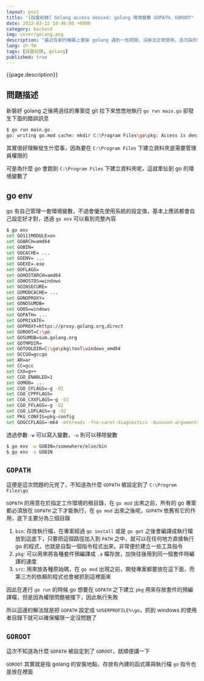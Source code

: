 ```yaml
---
layout: post
title: "[踩雷紀錄] Golang access denied: golang 環境變數 GOPATH、GOROOT"
date: 2022-03-22 10:46:06 +0800
category: backend
img: cover/golang.png
description: "最近在新的機器上重裝 golang 遇到一些問題，沒辦法正常使用，這次踩的雷主要是對於 Golang 環境變數的不了解，所以這邊就來看看 golang 環境變數的相關問題"
lang: zh-TW
tags: [踩雷紀錄, golang]
published: true
---
```


{{page.description}}

## 問題描述

新裝好 golang 之後將過往的專案從 git 拉下來悠悠地執行 `go run main.go` 卻發生下面的錯誤訊息

```bash
$ go run main.go
go: writing go.mod cache: mkdir C:\Program Files\go\pkg: Access is denied.
```

其實很好理解發生什麼事，因為要在 `C:\Program Files` 下建立資料夾是需要管理員權限的

可是為什麼 go 會跑到 `C:\Program Files` 下建立資料夾呢，這就牽扯到 go 的環境變數了

## go env

go 有自己管理一套環境變數，不過會優先使用系統的設定值，基本上應該都會自己設定好才對，透過 `go env` 可以看到完整內容

```bash
$ go env
set GO111MODULE=on
set GOARCH=amd64
set GOBIN=
set GOCACHE= ...
set GOENV= ...
set GOEXE=.exe
set GOFLAGS=
set GOHOSTARCH=amd64
set GOHOSTOS=windows
set GOINSECURE=
set GOMODCACHE= ...
set GONOPROXY=
set GONOSUMDB=
set GOOS=windows
set GOPATH= ...
set GOPRIVATE=
set GOPROXY=https://proxy.golang.org,direct
set GOROOT=C:\go
set GOSUMDB=sum.golang.org
set GOTMPDIR=
set GOTOOLDIR=C:\go\pkg\tool\windows_amd64
set GCCGO=gccgo
set AR=ar
set CC=gcc
set CXX=g++
set CGO_ENABLED=1
set GOMOD= ...
set CGO_CFLAGS=-g -O2
set CGO_CPPFLAGS=
set CGO_CXXFLAGS=-g -O2
set CGO_FFLAGS=-g -O2
set CGO_LDFLAGS=-g -O2
set PKG_CONFIG=pkg-config
set GOGCCFLAGS=-m64 -mthreads -fno-caret-diagnostics -Qunused-arguments -fmessage-length=0 -fdebug-prefix-map=C:\Users\Essences\AppData\Local\Temp\go-build494662258=/tmp/go-build -gno-record-gcc-switches
```

透過參數 `-w` 可以寫入變數，`-u` 則可以移除變數

```bash
$ go env -w GOBIN=/somewhere/else/bin
$ go env -u GOBIN
```

## `GOPATH`

這便是這次問題的元兇了，不知道為什麼 `GOPATH` 被設定到了 `C:\Program Files\go`

`GOPATH` 的用意在於指定工作環境的根目錄，在 `go mod` 出來之前，所有的 go 專案都必須放在 `GOPATH` 之下才能執行，在 `go mod` 出來之後呢，`GOPATH` 依舊有它的作用，底下主要分為三個目錄

1. `bin`: 存放執行檔，在專案經過 `go install` 或是 `go get` 之後會編譯成執行檔放到這底下，只要把這個路徑加入到 `PATH` 之中，就可以在任何地方直接執行 go 的程式，也就是自製一個指令程式出來，非常便於建立一些工具指令
2. `pkg`: 可以用來將各種套件預編譯成 `.a` 檔存放，加快往後用到同一個套件時編譯的速度
3. `src`: 用來放各種原始碼，在 `go mod` 出現之前，開發專案都要放在這下面，而第三方的依賴的程式也會被抓到這裡面來

因此在進行 `go run` 的時候 go 想要在 `GOPATH` 之下建立 `pkg` 用來存放套件的預編譯檔，但是因為權限問題被擋下，因此執行失敗

所以這邊的解法就是把 `GOPATH` 設定成 `%USERPROFILE%\go`，抓到 windows 的使用者目錄下就可以確保權限一定沒問題了

## `GOROOT`

這次不知道為什麼 `GOPATH` 被設定到了 `GOROOT`，就順便講一下

`GOROOT` 其實就是指 golang 的安裝地點，存放有內建的函式庫與執行檔 `go` 指令也是放在裡面